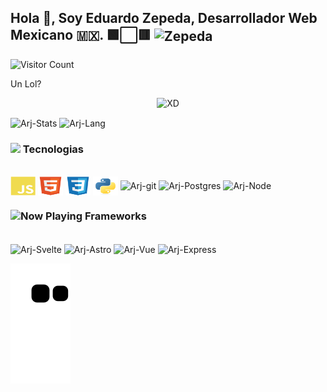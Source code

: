 ## Hola 👋, Soy Eduardo Zepeda, Desarrollador Web Mexicano 🇲🇽. 🟩⬜🟥 <img align="center" alt="Zepeda"  src="https://img.shields.io/github/followers/CesarZepeda23.svg?style=social&label=Follow&maxAge=2592000m">

![Visitor Count](https://profile-counter.glitch.me/CesarZepeda23/count.svg)

Un Lol?

<p align="center">
<img src="https://readme-typing-svg.herokuapp.com?font=monospace&color=00ffd2&size=25&center=true&vCenter=true&lines=Desarrollador+Front+-+End+💻;🎮+Casual+Gamer"alt="XD">
</p>

<div >
<img align="center" alt="Arj-Stats" height="180em" src="https://github-readme-stats.vercel.app/api?username=CesarZepeda23&show_icons=true&theme=gotham">
<img align="center" alt="Arj-Lang" height="180em"src="https://github-readme-stats.vercel.app/api/top-langs/?username=CesarZepeda23&layout=compact&show_icons=true&theme=dark">

</div>

### <img src="https://media.giphy.com/media/VgCDAzcKvsR6OM0uWg/giphy.gif" width="50"> Tecnologias
<div style="display: inline_block"><br>
  <img align="center" alt="Arj-Js" height="30" width="40" src="https://raw.githubusercontent.com/devicons/devicon/master/icons/javascript/javascript-plain.svg">
  <img align="center" alt="Arj-HTML" height="30" width="40" src="https://raw.githubusercontent.com/devicons/devicon/master/icons/html5/html5-original.svg">
  <img align="center" alt="Arj-CSS" height="30" width="40" src="https://raw.githubusercontent.com/devicons/devicon/master/icons/css3/css3-original.svg">
  <img align="center" alt="Arj-Python" height="30" width="40" src="https://raw.githubusercontent.com/devicons/devicon/master/icons/python/python-original.svg">
  <img align="center" alt="Arj-git" height="30" width="40" src="https://cdn.jsdelivr.net/gh/devicons/devicon/icons/git/git-original.svg" />
  <img align="center" alt="Arj-Postgres" height="30" width="40" src="https://cdn.jsdelivr.net/gh/devicons/devicon/icons/postgresql/postgresql-original.svg" />
  <img align="center" alt="Arj-Node" height="30" width="40" src="https://cdn.jsdelivr.net/gh/devicons/devicon/icons/nodejs/nodejs-original.svg" />
</div>


### <img src="https://github.com/mayankchaudhary26/Cool-Readme-ideas/raw/master/data/octocat/daftpunktocat-thomas.gif" height=50 alt="Now Playing"> Frameworks

<div style="display: inline_block"><br>
<img align="center" alt="Arj-Svelte" src="https://img.shields.io/badge/Svelte-4A4A55?style=for-the-badge&logo=svelte&logoColor=FF3E00" />
<img align="center" alt="Arj-Astro" src="https://img.shields.io/badge/Astro-FF5D01?logo=astro&logoColor=fff&style=for-the-badge" />
<img align="center" alt="Arj-Vue" src="https://img.shields.io/badge/Vue.js-35495E?style=for-the-badge&logo=vue.js&logoColor=4FC08D" />
<img align="center" alt="Arj-Express" src="https://img.shields.io/badge/Express.js-404D59?style=for-the-badge" />

</div>


![Snake animation](https://github.com/rafaballerini/rafaballerini/blob/output/github-contribution-grid-snake.svg)
